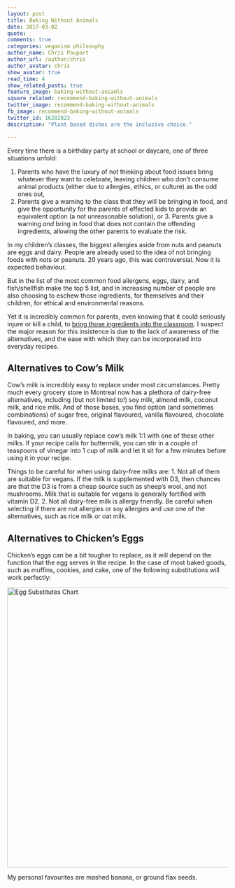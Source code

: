 ```yaml
--- 
layout: post 
title: Baking Without Animals 
date: 2017-03-02 
quote: 
comments: true 
categories: veganism philosophy 
author_name: Chris Poupart 
author_url: /author/chris 
author_avatar: chris 
show_avatar: true 
read_time: 4
show_related_posts: true 
feature_image: baking-without-aniamls 
square_related: recommend-baking-without-animals 
twitter_image: recommend-baking-without-animals
fb_image: recommend-baking-without-animals
twitter_id: 16282823
description: "Plant based dishes are the inclusive choice."

---
```


Every time there is a birthday party at school or daycare, one of three
situations unfold:   
  
1. Parents who have the luxury of not thinking about food issues bring
whatever they want to celebrate, leaving children who don’t consume animal
products (either due to allergies, ethics, or culture) as the odd ones out, 
2. Parents give a warning to the class that they will be bringing in food, and
give the opportunity for the parents of effected kids to provide an equivalent
option (a not unreasonable solution), or 3. Parents give a warning *and* bring
in food that does not contain the offending ingredients, allowing the other
parents to evaluate the risk.
  
In my children’s classes, the biggest allergies aside from nuts and peanuts are
eggs and dairy. People are already used to the idea of not bringing foods with
nots or peanuts. 20 years ago, this was controversial. Now it is expected
behaviour.

But in the list of the most common food allergens, eggs, dairy, and
fish/shellfish make the top 5 list, and in increasing number of people are also
choosing to eschew those ingredients, for themselves and their children, for
ethical and environmental reasons.

Yet it is incredibly common for parents, even knowing that it could seriously
injure or kill a child, to [bring those ingredients into the
classroom](http://www.cbc.ca/news/canada/hamilton/news/student-allergy-prompts-human-rights-complaint-against-school-1.2496310).
I suspect the major reason for this insistence is due to the lack of awareness
of the alternatives, and the ease with which they can be incorporated into
everyday recipes.

## Alternatives to Cow’s Milk

Cow’s milk is incredibly easy to replace under most circumstances. Pretty much
every grocery store in Montreal now has a plethora of dairy-free alternatives,
including (but not limited to!) soy milk, almond milk, coconut milk, and rice
milk. And of those bases, you find option (and sometimes combinations) of sugar
free, original flavoured, vanilla flavoured, chocolate flavoured, and more.

In baking, you can usually replace cow’s milk 1:1 with one of these other milks.
If your recipe calls for buttermilk, you can stir in a couple of teaspoons of
vinegar into 1 cup of milk and let it sit for a few minutes before using it in
your recipe.

Things to be careful for when using dairy-free milks are: 1. Not all of them are
suitable for vegans.  If the milk is supplemented with D3, then chances are that
the D3 is from a cheap source such as sheep’s wool, and not mushrooms. Milk that
is suitable for vegans is generally fortified with vitamin D2.  2. Not all
dairy-free milk is allergy friendly. Be careful when selecting if there are nut
allergies or soy allergies and use one of the alternatives, such as rice milk or
oat milk.
  
## Alternatives to Chicken’s Eggs

Chicken’s eggs can be a bit tougher to replace, as it will depend on the
function that the egg serves in the recipe. In the case of most baked goods,
such as muffins, cookies, and cake, one of the following substitutions will work
perfectly:

<p><a
href='http://www.swansonvitamins.com/blog/kaitlins-blog/egg-substitutes'><img
src='http://cdn2.content.compendiumblog.com/uploads/user/60e1f3de-9022-4822-b04f-6e65a57f5d12/b173eee3-a702-490a-8971-f0479199b78f/Image/f99c6b6c44efa0e63533a5fc47620e3f/egg_replacements.JPG'
alt='Egg Substitutes Chart' width='640px' border='0' /></a><br /></p>  

My personal favourites are mashed banana, or ground flax seeds.
